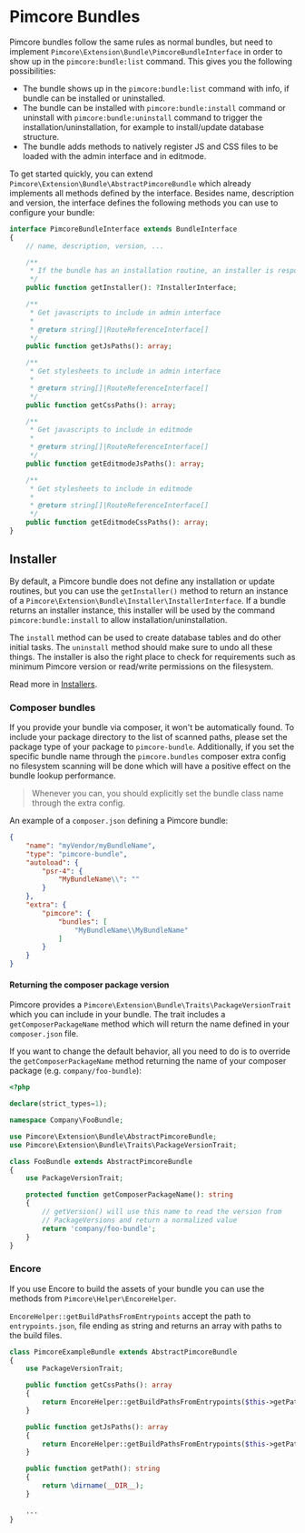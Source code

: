 # Pimcore Bundles

Pimcore bundles follow the same rules as normal bundles, but need to implement `Pimcore\Extension\Bundle\PimcoreBundleInterface`
in order to show up in the `pimcore:bundle:list` command. This gives you the following possibilities:

* The bundle shows up in the `pimcore:bundle:list` command with info, if bundle can be installed or uninstalled.
* The bundle can be installed with `pimcore:bundle:install` command or uninstall with `pimcore:bundle:uninstall`
  command to trigger the installation/uninstallation, for example to install/update database structure.
* The bundle adds methods to natively register JS and CSS files to be loaded with the admin interface and in editmode.

To get started quickly, you can extend `Pimcore\Extension\Bundle\AbstractPimcoreBundle` which already implements all methods
defined by the interface. Besides name, description and version, the interface defines the following methods you
can use to configure your bundle:

```php
interface PimcoreBundleInterface extends BundleInterface
{
    // name, description, version, ...

    /**
     * If the bundle has an installation routine, an installer is responsible of handling installation related tasks
     */
    public function getInstaller(): ?InstallerInterface;

    /**
     * Get javascripts to include in admin interface
     *
     * @return string[]|RouteReferenceInterface[]
     */
    public function getJsPaths(): array;

    /**
     * Get stylesheets to include in admin interface
     *
     * @return string[]|RouteReferenceInterface[]
     */
    public function getCssPaths(): array;

    /**
     * Get javascripts to include in editmode
     *
     * @return string[]|RouteReferenceInterface[]
     */
    public function getEditmodeJsPaths(): array;

    /**
     * Get stylesheets to include in editmode
     *
     * @return string[]|RouteReferenceInterface[]
     */
    public function getEditmodeCssPaths(): array;
}
```

## Installer

By default, a Pimcore bundle does not define any installation or update routines, but you can use the `getInstaller()` method
to return an instance of a `Pimcore\Extension\Bundle\Installer\InstallerInterface`. If a bundle returns an installer instance,
this installer will be used by the command `pimcore:bundle:install` to allow installation/uninstallation.

The `install` method can be used to create database tables and do other initial tasks. The `uninstall` method should make
sure to undo all these things. The installer is also the right place to check for requirements such as minimum Pimcore
version or read/write permissions on the filesystem.

Read more in [Installers](./01_Installers.md).

### Composer bundles

If you provide your bundle via composer, it won't be automatically found. To include your package directory to the list 
of scanned paths, please set the package type of your package to `pimcore-bundle`. Additionally, if you set the specific
bundle name through the `pimcore.bundles` composer extra config no filesystem scanning will be done which will have a
positive effect on the bundle lookup performance.

> Whenever you can, you should explicitly set the bundle class name through the extra config.

An example of a `composer.json` defining a Pimcore bundle:

```json
{
    "name": "myVendor/myBundleName",
    "type": "pimcore-bundle",
    "autoload": {
        "psr-4": {
            "MyBundleName\\": ""
        }
    },
    "extra": {
        "pimcore": {
            "bundles": [
                "MyBundleName\\MyBundleName"
            ]
        }
    }
}
```

#### Returning the composer package version

Pimcore provides a `Pimcore\Extension\Bundle\Traits\PackageVersionTrait` which you can include in your bundle. The trait
includes a `getComposerPackageName` method which will return the name defined in your `composer.json` file.

If you want to change the default behavior, all you need to do is to override the `getComposerPackageName` method returning
the name of your composer package (e.g. `company/foo-bundle`):

```php
<?php

declare(strict_types=1);

namespace Company\FooBundle;

use Pimcore\Extension\Bundle\AbstractPimcoreBundle;
use Pimcore\Extension\Bundle\Traits\PackageVersionTrait;

class FooBundle extends AbstractPimcoreBundle
{
    use PackageVersionTrait;

    protected function getComposerPackageName(): string
    {
        // getVersion() will use this name to read the version from
        // PackageVersions and return a normalized value
        return 'company/foo-bundle';
    }
}
```

### Encore
If you use Encore to build the assets of your bundle you can use the methods from `Pimcore\Helper\EncoreHelper`. 

`EncoreHelper::getBuildPathsFromEntrypoints` accept the path to `entrypoints.json`, file ending as string and returns an array with paths to the build files.

```php
class PimcoreExampleBundle extends AbstractPimcoreBundle
{
    use PackageVersionTrait;

    public function getCssPaths(): array
    {
        return EncoreHelper::getBuildPathsFromEntrypoints($this->getPath() . '/public/build/example/entrypoints.json', 'css');
    }

    public function getJsPaths(): array
    {
        return EncoreHelper::getBuildPathsFromEntrypoints($this->getPath() . '/public/build/example/entrypoints.json');
    }

    public function getPath(): string
    {
        return \dirname(__DIR__);
    }
    
    ...
}
```
